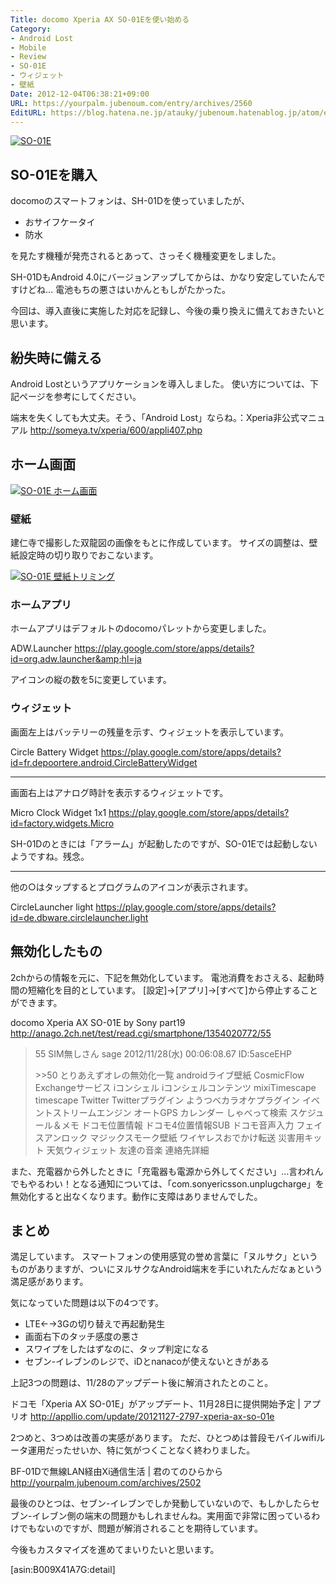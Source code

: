 ```yaml
---
Title: docomo Xperia AX SO-01Eを使い始める
Category:
- Android Lost
- Mobile
- Review
- SO-01E
- ウィジェット
- 壁紙
Date: 2012-12-04T06:38:21+09:00
URL: https://yourpalm.jubenoum.com/entry/archives/2560
EditURL: https://blog.hatena.ne.jp/atauky/jubenoum.hatenablog.jp/atom/entry/6653458415120886948
---
```


<a class="flickr2tag-img" title="SO-01E" href="http://www.flickr.com/photo.gne?id=8242736354"><img src="http://farm9.staticflickr.com/8478/8242736354_ff88e4836e.jpg" alt="SO-01E" /></a>
<h2>SO-01Eを購入</h2>
docomoのスマートフォンは、SH-01Dを使っていましたが、
<ul>
	<li>おサイフケータイ</li>
	<li>防水</li>
</ul>
を見たす機種が発売されるとあって、さっそく機種変更をしました。

SH-01DもAndroid 4.0にバージョンアップしてからは、かなり安定していたんですけどね…
電池もちの悪さはいかんともしがたかった。

今回は、導入直後に実施した対応を記録し、今後の乗り換えに備えておきたいと思います。

<!--more-->
<h2>紛失時に備える</h2>
Android Lostというアプリケーションを導入しました。
使い方については、下記ページを参考にしてください。

端末を失くしても大丈夫。そう、「Android Lost」ならね。：Xperia非公式マニュアル
<a title="端末を失くしても大丈夫。そう、「Android Lost」ならね。：Xperia非公式マニュアル" href="http://someya.tv/xperia/600/appli407.php">http://someya.tv/xperia/600/appli407.php</a>
<h2>ホーム画面</h2>
<a class="flickr2tag-img" title="SO-01E ホーム画面" href="http://www.flickr.com/photo.gne?id=8241070328"><img src="http://farm9.staticflickr.com/8065/8241070328_1009aa1370.jpg" alt="SO-01E ホーム画面" /></a>
<h3>壁紙</h3>
建仁寺で撮影した双龍図の画像をもとに作成しています。
サイズの調整は、壁紙設定時の切り取りでおこないます。

<a class="flickr2tag-img" title="SO-01E 壁紙トリミング" href="http://www.flickr.com/photo.gne?id=8241087570"><img src="http://farm9.staticflickr.com/8341/8241087570_668fa41c0b.jpg" alt="SO-01E 壁紙トリミング" /></a>
<h3>ホームアプリ</h3>
ホームアプリはデフォルトのdocomoパレットから変更しました。

ADW.Launcher
<a title="ADW.Launcher - Google Play の Android アプリ" href="https://play.google.com/store/apps/details?id=org.adw.launcher&amp;hl=ja">https://play.google.com/store/apps/details?id=org.adw.launcher&amp;hl=ja</a>

アイコンの縦の数を5に変更しています。
<h3>ウィジェット</h3>
画面左上はバッテリーの残量を示す、ウィジェットを表示しています。

Circle Battery Widget
<a title="Circle Battery Widget - Google Play の Android アプリ" href="https://play.google.com/store/apps/details?id=fr.depoortere.android.CircleBatteryWidget">https://play.google.com/store/apps/details?id=fr.depoortere.android.CircleBatteryWidget</a>

<hr />

画面右上はアナログ時計を表示するウィジェットです。

Micro Clock Widget 1x1
<a title="Micro Clock Widget 1x1 - Google Play の Android アプリ" href="https://play.google.com/store/apps/details?id=factory.widgets.Micro">https://play.google.com/store/apps/details?id=factory.widgets.Micro</a>

SH-01Dのときには「アラーム」が起動したのですが、SO-01Eでは起動しないようですね。残念。

<hr />

他の○はタップするとプログラムのアイコンが表示されます。

CircleLauncher light
<a title="CircleLauncher light - Google Play の Android アプリ" href="https://play.google.com/store/apps/details?id=de.dbware.circlelauncher.light">https://play.google.com/store/apps/details?id=de.dbware.circlelauncher.light</a>
<h2>無効化したもの</h2>
2chからの情報を元に、下記を無効化しています。
電池消費をおさえる、起動時間の短縮化を目的としています。
[設定]→[アプリ]→[すべて]から停止することができます。

docomo Xperia AX SO-01E by Sony part19
<a href="http://anago.2ch.net/test/read.cgi/smartphone/1354020772/55">http://anago.2ch.net/test/read.cgi/smartphone/1354020772/55</a>
<blockquote>55 SIM無しさん sage 2012/11/28(水) 00:06:08.67 ID:5asceEHP

&gt;&gt;50
とりあえずオレの無効化一覧
androidライブ壁紙
CosmicFlow
Exchangeサービス
iコンシェル
iコンシェルコンテンツ
mixiTimescape
timescape
Twitter
Twitterプラグイン
ようつべカラオケプラグイン
イベントストリームエンジン
オートGPS
カレンダー
しゃべって検索
スケジュール＆メモ
ドコモ位置情報
ドコモ4位置情報SUB
ドコモ音声入力
フェイスアンロック
マジックスモーク壁紙
ワイヤレスおでかけ転送
災害用キット
天気ウィジェット
友達の音楽
連絡先詳細
</blockquote>
また、充電器から外したときに「充電器も電源から外してください」…言われんでもやるわい！となる通知については、「com.sonyericsson.unplugcharge」を無効化すると出なくなります。動作に支障はありませんでした。
<h2>まとめ</h2>
満足しています。
スマートフォンの使用感覚の誉め言葉に「ヌルサク」というものがありますが、ついにヌルサクなAndroid端末を手にいれたんだなぁという満足感があります。

気になっていた問題は以下の4つです。
<ul>
	<li>LTE←→3Gの切り替えで再起動発生</li>
	<li>画面右下のタッチ感度の悪さ</li>
	<li>スワイプをしたはずなのに、タップ判定になる</li>
	<li>セブン-イレブンのレジで、iDとnanacoが使えないときがある</li>
</ul>
上記3つの問題は、11/28のアップデート後に解消されたとのこと。

ドコモ「Xperia AX SO-01E」がアップデート、11月28日に提供開始予定 | アプリオ
<a href="http://appllio.com/update/20121127-2797-xperia-ax-so-01e" title="ドコモ「Xperia AX SO-01E」がアップデート、11月28日に提供開始予定 | アプリオ">http://appllio.com/update/20121127-2797-xperia-ax-so-01e</a>

2つめと、3つめは改善の実感があります。
ただ、ひとつめは普段モバイルwifiルータ運用だったせいか、特に気がつくことなく終わりました。

BF-01Dで無線LAN経由Xi通信生活 | 君のてのひらから
<a href="http://yourpalm.jubenoum.com/archives/2502" title="BF-01Dで無線LAN経由Xi通信生活 | 君のてのひらから">http://yourpalm.jubenoum.com/archives/2502</a>

最後のひとつは、セブン-イレブンでしか発動していないので、もしかしたらセブン-イレブン側の端末の問題かもしれませんね。実用面で非常に困っているわけでもないのですが、問題が解消されることを期待しています。

今後もカスタマイズを進めてまいりたいと思います。


[asin:B009X41A7G:detail]

